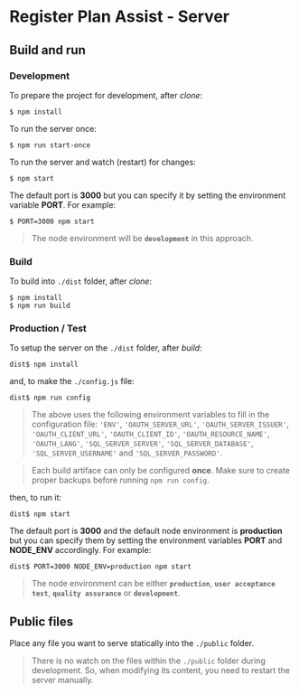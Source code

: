 # Register Plan Assist - Server

## Build and run

### Development

To prepare the project for development, after _clone_:

    $ npm install

To run the server once:

    $ npm run start-once

To run the server and watch (restart) for changes:

    $ npm start

The default port is **3000** but you can specify it by setting the environment variable **PORT**. For example:

    $ PORT=3000 npm start

> The node environment will be **`development`** in this approach.

### Build

To build into `./dist` folder, after _clone_:

    $ npm install
    $ npm run build

### Production / Test

To setup the server on the `./dist` folder, after _build_:

    dist$ npm install

and, to make the `./config.js` file:

    dist$ npm run config

> The above uses the following environment variables to fill in the configuration file: `'ENV'`, `'OAUTH_SERVER_URL'`, `'OAUTH_SERVER_ISSUER'`, `'OAUTH_CLIENT_URL'`, `'OAUTH_CLIENT_ID'`, `'OAUTH_RESOURCE_NAME'`, `'OAUTH_LANG'`, `'SQL_SERVER_SERVER'`, `'SQL_SERVER_DATABASE'`, `'SQL_SERVER_USERNAME'` and `'SQL_SERVER_PASSWORD'`.

> Each build artiface can only be configured **once**. Make sure to create proper backups before running `npm run config`.

then, to run it:

    dist$ npm start

The default port is **3000** and the default node environment is **production** but you can specify them by setting the environment variables **PORT** and **NODE_ENV** accordingly. For example:

    dist$ PORT=3000 NODE_ENV=production npm start

> The node environment can be either **`production`**, **`user acceptance test`**, **`quality assurance`** or **`development`**.

## Public files

Place any file you want to serve statically into the `./public` folder.

> There is no watch on the files within the `./public` folder during development. So, when modifying its content, you need to restart the server manually.
